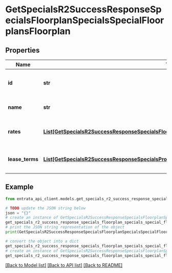 # GetSpecialsR2SuccessResponseSpecialsFloorplanSpecialsSpecialFloorplansFloorplan


## Properties

Name | Type | Description | Notes
------------ | ------------- | ------------- | -------------
**id** | **str** | The unique identifier for the floorplan. | 
**name** | **str** | The name of the floorplan. | 
**rates** | [**List[GetSpecialsR2SuccessResponseSpecialsFloorplanSpecialsSpecialFloorplansFloorplanRatesInner]**](GetSpecialsR2SuccessResponseSpecialsFloorplanSpecialsSpecialFloorplansFloorplanRatesInner.md) | List of rates associated with the floorplan. | 
**lease_terms** | [**List[GetSpecialsR2SuccessResponseSpecialsPropertySpecialsSpecialLeaseTermsInner]**](GetSpecialsR2SuccessResponseSpecialsPropertySpecialsSpecialLeaseTermsInner.md) | List of lease terms for the floorplan. | 

## Example

```python
from entrata_api_client.models.get_specials_r2_success_response_specials_floorplan_specials_special_floorplans_floorplan import GetSpecialsR2SuccessResponseSpecialsFloorplanSpecialsSpecialFloorplansFloorplan

# TODO update the JSON string below
json = "{}"
# create an instance of GetSpecialsR2SuccessResponseSpecialsFloorplanSpecialsSpecialFloorplansFloorplan from a JSON string
get_specials_r2_success_response_specials_floorplan_specials_special_floorplans_floorplan_instance = GetSpecialsR2SuccessResponseSpecialsFloorplanSpecialsSpecialFloorplansFloorplan.from_json(json)
# print the JSON string representation of the object
print(GetSpecialsR2SuccessResponseSpecialsFloorplanSpecialsSpecialFloorplansFloorplan.to_json())

# convert the object into a dict
get_specials_r2_success_response_specials_floorplan_specials_special_floorplans_floorplan_dict = get_specials_r2_success_response_specials_floorplan_specials_special_floorplans_floorplan_instance.to_dict()
# create an instance of GetSpecialsR2SuccessResponseSpecialsFloorplanSpecialsSpecialFloorplansFloorplan from a dict
get_specials_r2_success_response_specials_floorplan_specials_special_floorplans_floorplan_from_dict = GetSpecialsR2SuccessResponseSpecialsFloorplanSpecialsSpecialFloorplansFloorplan.from_dict(get_specials_r2_success_response_specials_floorplan_specials_special_floorplans_floorplan_dict)
```
[[Back to Model list]](../README.md#documentation-for-models) [[Back to API list]](../README.md#documentation-for-api-endpoints) [[Back to README]](../README.md)


